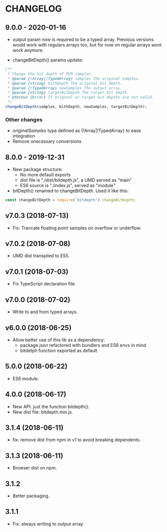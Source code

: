 # CHANGELOG

## 9.0.0 - 2020-01-16
- *output* param now is required to be a typed array. Previous versions
would work with regulars arrays too, but for now on regular arrays wont
work anymore.

- changeBitDepth() params update:
```javascript
/**
 * Change the bit depth of PCM samples.
 * @param {!Array|!TypedArray} samples The original samples.
 * @param {string} bithDepth The original bit depth.
 * @param {!TypedArray} newSamples The output array.
 * @param {string} targetBitDepth The target bit depth.
 * @throws {Error} If original or target bit depths are not valid.
 */
changeBitDepth(samples, bithDepth, newSamples, targetBitDepth);
```

### Other changes
- *originalSamples* type defined as {!Array|!TypedArray} to ease integration
- Remove unecessary conversions


## 8.0.0 - 2019-12-31
- New package structure:
	* No more default exports
	* dist file is "./dist/bitdepth.js", a UMD served as "main"
	* ES6 source is "./index.js", served as "module"
- bitDepth() renamed to changeBitDepth. Used it like this:
```javascript
const changeBitDepth = require('bitdepth').changeBitDepth;
```

## v7.0.3 (2018-07-13)
- Fix: Trancate floating point samples on overflow or underflow.

## v7.0.2 (2018-07-08)
- UMD dist transpiled to ES5.

## v7.0.1 (2018-07-03)
- Fix TypeScript declaration file.

## v7.0.0 (2018-07-02)
- Write to and from typed arrays.

## v6.0.0 (2018-06-25)
- Allow better use of this lib as a dependency:
	- package.json refactored with bundlers and ES6 envs in mind
	- bitdetph function exported as default

## 5.0.0 (2018-06-22)
- ES6 module.

## 4.0.0 (2018-06-17)
- New API: just the function bitdepth().
- New dist file: bitdepth.min.js.

## 3.1.4 (2018-06-11)
- fix: remove dist from npm in v1 to avoid breaking dependents.

## 3.1.3 (2018-06-11)
- Browser dist on npm.

## 3.1.2
- Better packaging.

## 3.1.1
- Fix: always writing to output array
